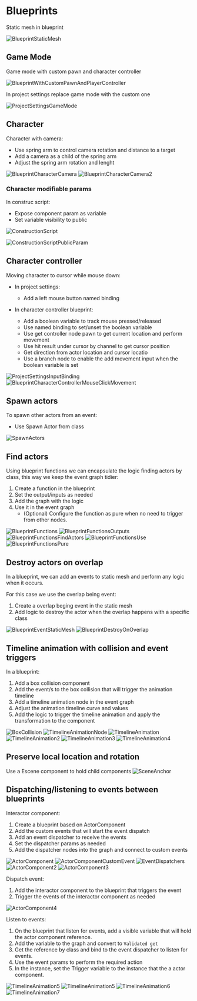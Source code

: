 # Blueprints

Static mesh in blueprint 

![BlueprintStaticMesh](./Images/BlueprintStaticMesh.jpg)

## Game Mode

Game mode with custom pawn and character controller

![BlueprintWithCustomPawnAndPlayerController](./Images/BlueprintWithCustomPawnAndPlayerController.jpg)

In project settings replace game mode with the custom one

![ProjectSettingsGameMode](./Images/ProjectSettingsGameMode.jpg)


## Character

Character with camera:
- Use spring arm to control camera rotation and distance to a target
- Add a camera as a child of the spring arm
- Adjust the spring arm rotation and lenght

![BlueprintCharacterCamera](./Images/BlueprintCharacterCamera.jpg)
![BlueprintCharacterCamera2](./Images/BlueprintCharacterCamera2.jpg)

### Character modifiable params

In construc script:
- Expose component param as variable
- Set variable visibility to public

![ConstructionScript](./Images/ConstructionScript.jpg)

![ConstructionScriptPublicParam](./Images/ConstructionScriptPublicParam.jpg)

## Character controller

Moving character to cursor while mouse down:

- In project settings:
    - Add a left mouse button named binding

- In character controller blueprint:
    - Add a boolean variable to track mouse pressed/released
    - Use named binding to set/unset the boolean variable 
    - Use get controller node pawn to get current location and perform movement
    - Use hit result under cursor by channel to get cursor position
    - Get direction from actor location and cursor locatio
    - Use a branch node to enable the add movement input when the boolean variable is set


![ProjectSettingsInputBinding](./Images/ProjectSettingsInputBinding.jpg)
![BlueprintCharacterControllerMouseClickMovement](./Images/BlueprintCharacterControllerMouseClickMovement.jpg)

## Spawn actors

To spawn other actors from an event:
- Use Spawn Actor from class

![SpawnActors](./Images/Blueprint/SpawnActors.jpg)

## Find actors

Using blueprint functions we can encapsulate the logic finding actors by class, this way we keep the event graph tidier:
1. Create a function in the blueprint
2. Set the output/inputs as needed
3. Add the graph with the logic
4. Use it in the event graph
    - (Optional) Configure the function as pure when no need to trigger from other nodes.

![BlueprintFunctions](./Images/Blueprint/BlueprintFunctions.jpg)
![BlueprintFunctionsOutputs](./Images/Blueprint/BlueprintFunctionsOutputs.jpg)
![BlueprintFunctionsFindActors](./Images/Blueprint/BlueprintFunctionsFindActors.jpg)
![BlueprintFunctionsUse](./Images/Blueprint/BlueprintFunctionsUse.jpg)
![BlueprintFunctionsPure](./Images/Blueprint/BlueprintFunctionsPure.jpg)

## Destroy actors on overlap

In a blueprint, we can add an events to static mesh and perform any logic when it occurs. 

For this case we use the overlap being event:
1. Create a overlap beging event in the static mesh
2. Add logic to destroy the actor when the overlap happens with a specific class

![BlueprintEventStaticMesh](./Images/Blueprint/BlueprintEventStaticMesh.jpg)
![BlueprintDestroyOnOverlap](./Images/Blueprint/BlueprintDestroyOnOverlap.jpg)

## Timeline animation with collision and event triggers

In a blueprint:
1. Add a box collision component 
2. Add the event/s to the box collision that will trigger the animation timeline
3. Add a timeline animation node in the event graph
4. Adjust the animation timeline curve and values
5. Add the logic to trigger the timeline animation and apply the transformation to the component 

![BoxCollision](./Images/Blueprint/BoxCollision.jpg)
![TimelineAnimationNode](./Images/Blueprint/TimelineAnimationNode.jpg)
![TimelineAnimation](./Images/Blueprint/TimelineAnimation.jpg)
![TimelineAnimation2](./Images/Blueprint/TimelineAnimation2.jpg)
![TimelineAnimation3](./Images/Blueprint/TimelineAnimation3.jpg)
![TimelineAnimation4](./Images/Blueprint/TimelineAnimation4.jpg)

## Preserve local location and rotation 

Use a Escene component to hold child components
![SceneAnchor](./Images/Blueprint/SceneAnchor.jpg)



## Dispatching/listening to events between blueprints

Interactor component:
1. Create a blueprint based on ActorComponent
2. Add the custom events that will start the event dispatch
3. Add an event dispatcher to receive the events
4. Set the dispatcher params as needed
5. Add the dispatcher nodes into the graph and connect to custom events

![ActorComponent](./Images/Blueprint/ActorComponent.jpg)
![ActorComponentCustomEvent](./Images/Blueprint/ActorComponentCustomEvent.jpg)
![EventDispatchers](./Images/Blueprint/EventDispatchers.jpg)
![ActorComponent2](./Images/Blueprint/ActorComponent2.jpg)
![ActorComponent3](./Images/Blueprint/ActorComponent3.jpg)

Dispatch event:
1. Add the interactor component to the blueprint that triggers the event
2. Trigger the events of the interactor component as needed

![ActorComponent4](./Images/Blueprint/ActorComponent4.jpg)

Listen to events:
1. On the blueprint that listen for events, add a visible variable that will hold the actor component reference.
2. Add the variable to the graph and convert to `Validated get`
3. Get the reference by class and bind to the event dispatcher to listen for events.
4. Use the event params to perform the required action
5. In the instance, set the Trigger variable to the instance that the a actor component.

![TimelineAnimation5](./Images/Blueprint/ActorComponentTrigger.jpg)
![TimelineAnimation5](./Images/Blueprint/ActorComponent5.jpg)
![TimelineAnimation6](./Images/Blueprint/ActorComponent6.jpg)
![TimelineAnimation7](./Images/Blueprint/ActorComponent7.jpg)